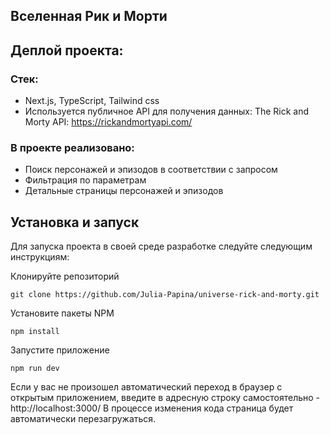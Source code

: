 ## Вселенная Рик и Морти
## Деплой проекта: 

### Стек: 
* Next.js, TypeScript, Tailwind css
* Используется публичное API для получения данных: The Rick and Morty API: https://rickandmortyapi.com/ 

### В проекте реализовано:
* Поиск персонажей и эпизодов в соответствии с запросом
* Фильтрация по параметрам 
* Детальные страницы персонажей и эпизодов

## Установка и запуск

Для запуска проекта в своей среде разработке следуйте следующим инструкциям:

Клонируйте репозиторий
```
git clone https://github.com/Julia-Papina/universe-rick-and-morty.git
```
Установите пакеты NPM
```
npm install
```
Запустите приложение
```
npm run dev
```
Если у вас не произошел автоматический переход в браузер с открытым приложением, введите в адресную строку самостоятельно - http://localhost:3000/
В процессе изменения кода страница будет автоматически перезагружаться.
  